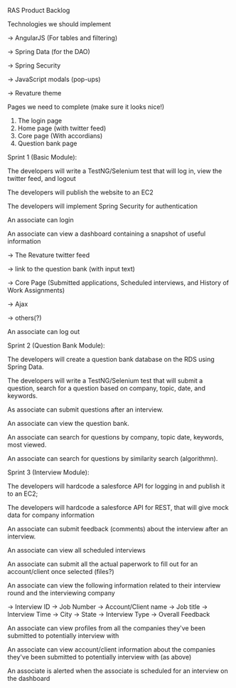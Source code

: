 RAS Product Backlog


Technologies we should implement

-> AngularJS (For tables and filtering)

-> Spring Data (for the DAO)

-> Spring Security 

-> JavaScript modals (pop-ups)

-> Revature theme

Pages we need to complete (make sure it looks nice!)
1. The login page
2. Home page (with twitter feed)
3. Core page (With accordians)
4. Question bank page 

Sprint 1 (Basic Module):

The developers will write a TestNG/Selenium test that will log in, view the twitter feed, and logout

The developers will publish the website to an EC2

The developers will implement Spring Security for authentication


An associate can login

An associate can view a dashboard containing a snapshot of useful information

-> The Revature twitter feed

-> link to the question bank (with input text)

-> Core Page (Submitted applications, Scheduled interviews, and History of Work Assignments)

-> Ajax

-> others(?)

An associate can log out


Sprint 2 (Question Bank Module):

The developers will create a question bank database on the RDS using Spring Data.

The developers will write a TestNG/Selenium test that will submit a question, search for a question based on company, topic, date, and keywords.


As associate can submit questions after an interview.


An associate can view the question bank.

An associate can search for questions by company, topic date, keywords, most viewed.

An associate can search for questions by similarity search (algorithmn).


Sprint 3 (Interview Module):

The developers will hardcode a salesforce API for logging in and publish it to an EC2;

The developers will hardcode a salesforce API for REST, that will give mock data for company information


An associate can submit feedback (comments) about the interview after an interview.

An associate can view all scheduled interviews

An associate can submit all the actual paperwork to fill out for an account/client once selected (files?)

An associate can view the following information related to their interview round and the interviewing company

-> Interview ID
-> Job Number
-> Account/Client name
-> Job title
-> Interview Time
-> City 
-> State
-> Interview Type
-> Overall Feedback


An associate can view profiles from all the companies they've been submitted to potentially interview with 

An associate can view account/client information about the companies they've been submitted to potentially interview with (as above)


An associate is alerted when the associate is scheduled for an interview on the dashboard
